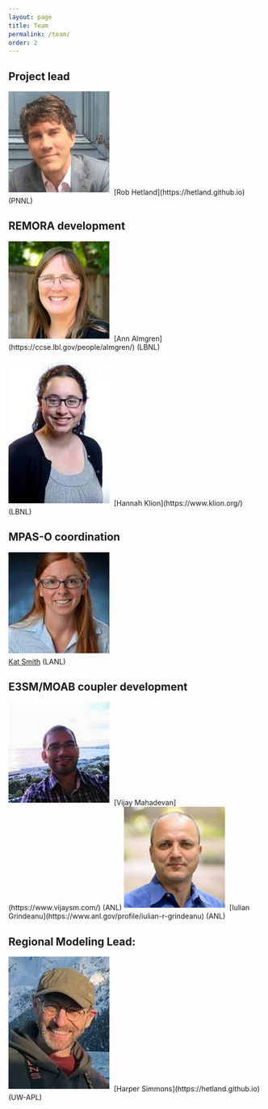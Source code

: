 ```yaml
---
layout: page
title: Team
permalink: /team/
order: 2
---
```


## Project lead

<img style="padding-right:  5px; padding-bottom:  5px" src="/files/rob.jpeg" width="200">
[Rob Hetland](https://hetland.github.io) (PNNL)<br>

## REMORA development

<img style="padding-right:  5px; padding-bottom:  5px" src="/files/ann.jpeg" width="200">
[Ann Almgren](https://ccse.lbl.gov/people/almgren/) (LBNL)<br>

<img style="padding-right:  5px; padding-bottom:  5px" src="/files/hannah.jpeg" width="200">
[Hannah Klion](https://www.klion.org/) (LBNL)<br>

## MPAS-O coordination
<img style="padding-right:  5px; padding-bottom:  5px" src="/files/kat.jpeg" width="200"><br>
[Kat Smith](https://organizations.lanl.gov/acgi/get-to-know-us/kat-smith/) (LANL)

## E3SM/MOAB coupler development
<img style="padding-right:  5px; padding-bottom:  5px" src="/files/vijay.jpeg" width="200">
[Vijay Mahadevan](https://www.vijaysm.com/) (ANL)

<img style="padding-right:  5px; padding-bottom:  5px" src="/files/iulian.jpeg" width="200">
[Iulian Grindeanu](https://www.anl.gov/profile/iulian-r-grindeanu) (ANL)

## Regional Modeling Lead: 
<img style="padding-right:  5px; padding-bottom:  5px" src="/files/harper.jpeg" width="200">
[Harper Simmons](https://hetland.github.io) (UW-APL)